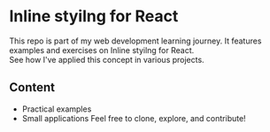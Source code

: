 # Inline styilng for React  
This repo is part of my web development learning journey. It features examples and exercises on Inline styilng for React.   
See how I've applied this concept in various projects.  
## Content 
- Practical examples
- Small applications
Feel free to clone, explore, and contribute!
